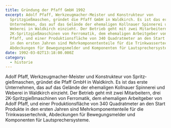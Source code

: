 ```yaml
---
title: Gründung der Pfaff GmbH 1992
excerpt: Adolf Pfaff, Werkzeugmacher-Meister und Konstrukteur von
  Spritz­gießmaschen, gründet die Pfaff GmbH in Waldkirch. Es ist das erste
  Unternehmen, das auf das Gelände der ehemaligen Kollnauer Spinnerei und
  Weberei in Waldkirch einzieht. Der Betrieb geht mit zwei Mitarbeitern, drei
  2K-Spritzgießmaschinen von Ferromatik, dem ehemaligen Arbeitgeber von Adolf
  Pfaff, und einer Produktionsfläche von 340 Quadratmeter an den Start Produkte
  in den ersten Jahren sind Mehr­komponententeile für die Trinkwasser­technik,
  Abdeckungen für Bewegungsmelder und Komponenten für ­Laut­sprechersysteme.
date: 1992-03-02T13:18:00.000Z
category: 
  - historie
---
```

Adolf Pfaff, Werkzeugmacher-Meister und Konstrukteur von Spritz­gießmaschen, gründet die Pfaff GmbH in Waldkirch. Es ist das erste Unternehmen, das auf das Gelände der ehemaligen Kollnauer Spinnerei und Weberei in Waldkirch einzieht. Der Betrieb geht mit zwei Mitarbeitern, drei 2K-Spritzgießmaschinen von Ferromatik, dem ehemaligen Arbeitgeber von Adolf Pfaff, und einer Produktionsfläche von 340 Quadratmeter an den Start Produkte in den ersten Jahren sind Mehr­komponententeile für die Trinkwasser­technik, Abdeckungen für Bewegungsmelder und Komponenten für ­Laut­sprechersysteme.